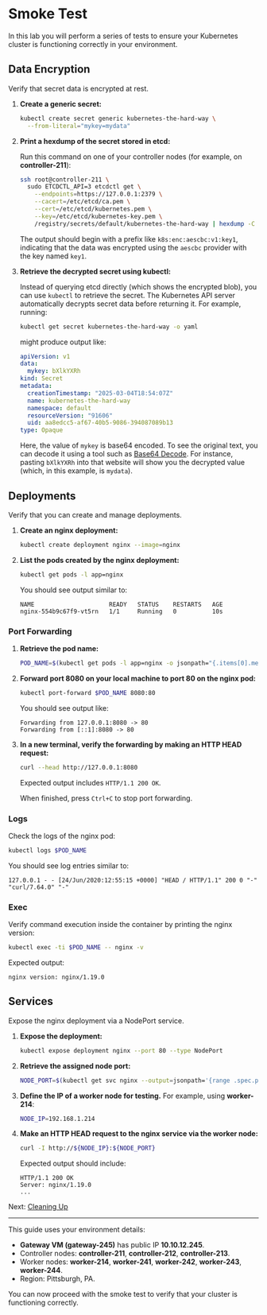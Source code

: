 # Smoke Test

In this lab you will perform a series of tests to ensure your Kubernetes cluster is functioning correctly in your environment.

## Data Encryption

Verify that secret data is encrypted at rest.

1. **Create a generic secret:**

   ```bash
   kubectl create secret generic kubernetes-the-hard-way \
     --from-literal="mykey=mydata"
   ```

2. **Print a hexdump of the secret stored in etcd:**

   Run this command on one of your controller nodes (for example, on **controller-211**):

   ```bash
   ssh root@controller-211 \
     sudo ETCDCTL_API=3 etcdctl get \
       --endpoints=https://127.0.0.1:2379 \
       --cacert=/etc/etcd/ca.pem \
       --cert=/etc/etcd/kubernetes.pem \
       --key=/etc/etcd/kubernetes-key.pem \
       /registry/secrets/default/kubernetes-the-hard-way | hexdump -C
   ```

   The output should begin with a prefix like `k8s:enc:aescbc:v1:key1`, indicating that the data was encrypted using the `aescbc` provider with the key named `key1`.

3. **Retrieve the decrypted secret using kubectl:**

   Instead of querying etcd directly (which shows the encrypted blob), you can use `kubectl` to retrieve the secret. The Kubernetes API server automatically decrypts secret data before returning it. For example, running:

   ```bash
   kubectl get secret kubernetes-the-hard-way -o yaml
   ```

   might produce output like:

   ```yaml
   apiVersion: v1
   data:
     mykey: bXlkYXRh
   kind: Secret
   metadata:
     creationTimestamp: "2025-03-04T18:54:07Z"
     name: kubernetes-the-hard-way
     namespace: default
     resourceVersion: "91606"
     uid: aa8edcc5-af67-40b5-9086-394087089b13
   type: Opaque
   ```

   Here, the value of `mykey` is base64 encoded. To see the original text, you can decode it using a tool such as [Base64 Decode](https://www.base64decode.org/). For instance, pasting `bXlkYXRh` into that website will show you the decrypted value (which, in this example, is `mydata`).

## Deployments

Verify that you can create and manage deployments.

1. **Create an nginx deployment:**

   ```bash
   kubectl create deployment nginx --image=nginx
   ```

2. **List the pods created by the nginx deployment:**

   ```bash
   kubectl get pods -l app=nginx
   ```

   You should see output similar to:

   ```plaintext
   NAME                     READY   STATUS    RESTARTS   AGE
   nginx-554b9c67f9-vt5rn   1/1     Running   0          10s
   ```

### Port Forwarding

1. **Retrieve the pod name:**

   ```bash
   POD_NAME=$(kubectl get pods -l app=nginx -o jsonpath="{.items[0].metadata.name}")
   ```

2. **Forward port 8080 on your local machine to port 80 on the nginx pod:**

   ```bash
   kubectl port-forward $POD_NAME 8080:80
   ```

   You should see output like:

   ```plaintext
   Forwarding from 127.0.0.1:8080 -> 80
   Forwarding from [::1]:8080 -> 80
   ```

3. **In a new terminal, verify the forwarding by making an HTTP HEAD request:**

   ```bash
   curl --head http://127.0.0.1:8080
   ```

   Expected output includes `HTTP/1.1 200 OK`.

   When finished, press `Ctrl+C` to stop port forwarding.

### Logs

Check the logs of the nginx pod:

```bash
kubectl logs $POD_NAME
```

You should see log entries similar to:

```plaintext
127.0.0.1 - - [24/Jun/2020:12:55:15 +0000] "HEAD / HTTP/1.1" 200 0 "-" "curl/7.64.0" "-"
```

### Exec

Verify command execution inside the container by printing the nginx version:

```bash
kubectl exec -ti $POD_NAME -- nginx -v
```

Expected output:

```plaintext
nginx version: nginx/1.19.0
```

## Services

Expose the nginx deployment via a NodePort service.

1. **Expose the deployment:**

   ```bash
   kubectl expose deployment nginx --port 80 --type NodePort
   ```

2. **Retrieve the assigned node port:**

   ```bash
   NODE_PORT=$(kubectl get svc nginx --output=jsonpath='{range .spec.ports[0]}{.nodePort}')
   ```

3. **Define the IP of a worker node for testing.** For example, using **worker-214**:

   ```bash
   NODE_IP=192.168.1.214
   ```

4. **Make an HTTP HEAD request to the nginx service via the worker node:**

   ```bash
   curl -I http://${NODE_IP}:${NODE_PORT}
   ```

   Expected output should include:

   ```plaintext
   HTTP/1.1 200 OK
   Server: nginx/1.19.0
   ...
   ```

Next: [Cleaning Up](14-cleanup.md)

---

This guide uses your environment details:
- **Gateway VM (gateway-245)** has public IP **10.10.12.245**.
- Controller nodes: **controller-211**, **controller-212**, **controller-213**.
- Worker nodes: **worker-214**, **worker-241**, **worker-242**, **worker-243**, **worker-244**.
- Region: Pittsburgh, PA.

You can now proceed with the smoke test to verify that your cluster is functioning correctly.
